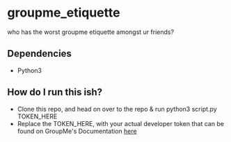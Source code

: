 # groupme_etiquette
who has the worst groupme etiquette amongst ur friends?

## Dependencies
- Python3

## How do I run this ish? 
- Clone this repo, and head on over to the repo & run python3 script.py TOKEN_HERE
- Replace the TOKEN_HERE, with your actual developer token that can be found on GroupMe's Documentation [here](https://dev.groupme.com/docs/v3)



